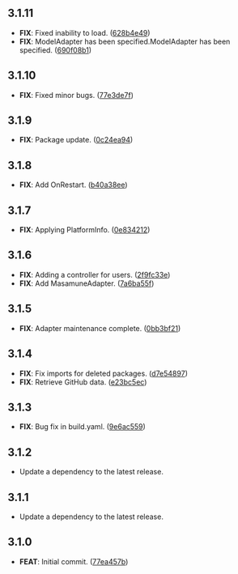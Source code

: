 ## 3.1.11

 - **FIX**: Fixed inability to load. ([628b4e49](https://github.com/mathrunet/flutter_masamune/commit/628b4e49abe9e9c99e71800dfd1bc32903053e19))
 - **FIX**: ModelAdapter has been specified.ModelAdapter has been specified. ([690f08b1](https://github.com/mathrunet/flutter_masamune/commit/690f08b1ed5bb70ca91d961d915f2611cc9cc10e))

## 3.1.10

 - **FIX**: Fixed minor bugs. ([77e3de7f](https://github.com/mathrunet/flutter_masamune/commit/77e3de7f573a3bc043012aa5a0d3df0addd29086))

## 3.1.9

 - **FIX**: Package update. ([0c24ea94](https://github.com/mathrunet/flutter_masamune/commit/0c24ea9444e019b80146018ee8c88c80e653bf44))

## 3.1.8

 - **FIX**: Add OnRestart. ([b40a38ee](https://github.com/mathrunet/flutter_masamune/commit/b40a38ee4d04284229f04948df3bb4b4b615140d))

## 3.1.7

 - **FIX**: Applying PlatformInfo. ([0e834212](https://github.com/mathrunet/flutter_masamune/commit/0e834212490a646ff2fa9caf5b54ed10581db738))

## 3.1.6

 - **FIX**: Adding a controller for users. ([2f9fc33e](https://github.com/mathrunet/flutter_masamune/commit/2f9fc33e4443e1dce5e6d054b6389023e5dae3d7))
 - **FIX**: Add MasamuneAdapter. ([7a6ba55f](https://github.com/mathrunet/flutter_masamune/commit/7a6ba55f6c9fc38cfc2967bdcf4c49bea9f422e4))

## 3.1.5

 - **FIX**: Adapter maintenance complete. ([0bb3bf21](https://github.com/mathrunet/flutter_masamune/commit/0bb3bf21ec32b875e892f7aa7de36cc9b137f1a8))

## 3.1.4

 - **FIX**: Fix imports for deleted packages. ([d7e54897](https://github.com/mathrunet/flutter_masamune/commit/d7e5489731460a7e2040f24cb411e423a4077c93))
 - **FIX**: Retrieve GitHub data. ([e23bc5ec](https://github.com/mathrunet/flutter_masamune/commit/e23bc5ecf7e03bbfe78dc24a6f81e64aaf0f268a))

## 3.1.3

 - **FIX**: Bug fix in build.yaml. ([9e6ac559](https://github.com/mathrunet/flutter_masamune/commit/9e6ac559bcef651562cb32f257c7af46a780b297))

## 3.1.2

 - Update a dependency to the latest release.

## 3.1.1

 - Update a dependency to the latest release.

## 3.1.0

 - **FEAT**: Initial commit. ([77ea457b](https://github.com/mathrunet/flutter_masamune/commit/77ea457b80eb528084c5c98001f2360a47a0eac7))

